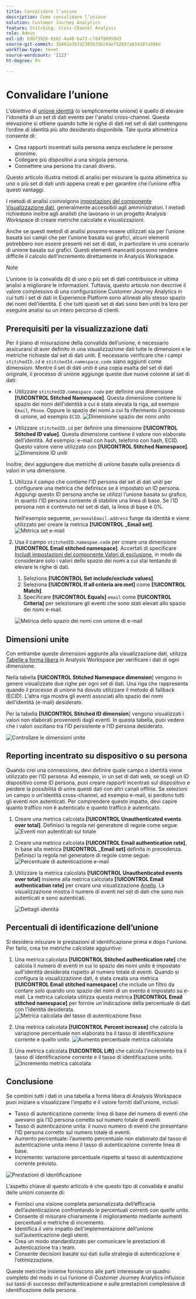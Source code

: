 ```yaml
---
title: Convalidare l’unione
description: Come convalidare l’unione
solution: Customer Journey Analytics
feature: Stitching, Cross-Channel Analysis
role: Admin
exl-id: b9b73926-6502-4a48-ba73-c784f80950d3
source-git-commit: 3b402e367d2385b336c84ef52897ab34387a948d
workflow-type: tm+mt
source-wordcount: '1123'
ht-degree: 0%

---
```


# Convalidare l’unione

L&#39;obiettivo di [unione identità](/help/stitching/overview.md) (o semplicemente unione) è quello di elevare l&#39;idoneità di un set di dati evento per l&#39;analisi cross-channel. Questa elevazione si ottiene quando tutte le righe di dati nel set di dati contengono l’ordine di identità più alto desiderato disponibile. Tale quota altimetrica consente di:

* Crea rapporti incentrati sulla persona senza escludere le persone anonime.
* Collegare più dispositivi a una singola persona.
* Connettere una persona tra canali diversi.

Questo articolo illustra metodi di analisi per misurare la quota altimetrica su uno o più set di dati uniti appena creati e per garantire che l’unione offra questi vantaggi.

I metodi di analisi coinvolgono [impostazioni del componente Visualizzazione dati](/help/data-views/component-settings/overview.md), generalmente accessibili agli amministratori. I metodi richiedono inoltre agli analisti che lavorano in un progetto Analysis Workspace di creare metriche calcolate e visualizzazioni.

Anche se questi metodi di analisi possono essere utilizzati sia per l’unione basata sui campi che per l’unione basata sui grafici, alcuni elementi potrebbero non essere presenti nel set di dati, in particolare in uno scenario di unione basata sui grafici. Questi elementi mancanti possono rendere difficile il calcolo dell’incremento direttamente in Analysis Workspace.

>[!NOTE]
>
>L’unione (o la convalida di) di uno o più set di dati contribuisce in ultima analisi a migliorare le informazioni. Tuttavia, questo articolo non descrive il valore complessivo di una configurazione Customer Journey Analytics in cui tutti i set di dati in Experience Platform sono allineati allo stesso spazio dei nomi dell’identità. E che tutti questi set di dati sono ben uniti tra loro per eseguire analisi su un intero percorso di clienti.


## Prerequisiti per la visualizzazione dati

Per il piano di misurazione della convalida dell’unione, è necessario assicurarsi di aver definito in una visualizzazione dati tutte le dimensioni e le metriche richieste dal set di dati uniti. È necessario verificare che i campi `stitchedID.id` e `stitchedId.namespace.code` siano aggiunti come dimensioni. Mentre il set di dati uniti è una copia esatta del set di dati originale, il processo di unione aggiunge queste due nuove colonne al set di dati:

* Utilizzare `stitchedID.namespace.code` per definire una dimensione **[!UICONTROL Stitched Namespace]**. Questa dimensione contiene lo spazio dei nomi dell&#39;identità a cui è stata elevata la riga, ad esempio `Email`, `Phone`. Oppure lo spazio dei nomi a cui fa riferimento il processo di unione, ad esempio `ECID`.
  ![Dimensione spazio dei nomi unito](assets/stitchednamespace-dimension.png)

* Utilizzare `stitchedID.id` per definire una dimensione **[!UICONTROL Stitched ID value]**. Questa dimensione contiene il valore non elaborato dell’identità. Ad esempio: e-mail con hash, telefono con hash, ECID. Questo valore viene utilizzato con **[!UICONTROL Stitched Namespace]**.
  ![Dimensione ID uniti](assets/stitchedid-dimension.png)


Inoltre, devi aggiungere due metriche di unione basate sulla presenza di valori in una dimensione.

1. Utilizza il campo che contiene l’ID persona del set di dati uniti per configurare una metrica che definisce se è impostato un ID persona. Aggiungi questo ID persona anche se utilizzi l’unione basata su grafico, in quanto l’ID persona consente di stabilire una linea di base. Se l’ID persona non è contenuto nel set di dati, la linea di base è 0%.

   Nell&#39;esempio seguente, `personalEmail.address` funge da identità e viene utilizzato per creare la metrica **[!UICONTROL &#x200B; _Email set]**.
   ![Metrica set e-mail](assets/emailset-metric.png)

1. Usa il campo `stitchedID.namespae.code` per creare una dimensione **[!UICONTROL Email stitched namespace]**. Accertati di specificare [Includi impostazioni del componente Valori di esclusione](/help/data-views/component-settings/include-exclude-values.md), in modo da considerare solo i valori dello spazio dei nomi a cui stai tentando di elevare le righe di dati.
   1. Seleziona **[!UICONTROL Set include/exclude values]**.
   1. Seleziona **[!UICONTROL If all criteria are met]** come **[!UICONTROL Match]**.
   1. Specificare **[!UICONTROL Equals]** `email` come **[!UICONTROL Criteria]** per selezionare gli eventi che sono stati elevati allo spazio dei nomi e-mail.

   ![Metrica dello spazio dei nomi con unione di e-mail](assets/emailstitchednamespace-metric.png)

## Dimensioni unite

Con entrambe queste dimensioni aggiunte alla visualizzazione dati, utilizza [Tabelle a forma libera](/help/analysis-workspace/visualizations/freeform-table/freeform-table.md) in Analysis Workspace per verificare i dati di ogni dimensione.

Nella tabella **[!UICONTROL Stitched Namespace dimension**] vengono in genere visualizzate due righe per ogni set di dati. Una riga che rappresenta quando il processo di unione ha dovuto utilizzare il metodo di fallback (ECID). L’altra riga mostra gli eventi associati allo spazio dei nomi dell’identità (e-mail) desiderato.

Per la tabella **[!UICONTROL Stitched ID dimension**] vengono visualizzati i valori non elaborati provenienti dagli eventi. In questa tabella, puoi vedere che i valori oscillano tra l’ID persistente e l’ID persona desiderato.

![Controllare le dimensioni unite](assets/check-data-on-stitching.png)


## Reporting incentrato su dispositivo o su persona

Quando crei una connessione, devi definire quale campo o identità viene utilizzato per l’ID persona. Ad esempio, in un set di dati web, se scegli un ID dispositivo come ID persona, puoi creare rapporti incentrati sul dispositivo e perdere la possibilità di unire questi dati con altri canali offline. Se selezioni un campo o un’identità cross-channel, ad esempio e-mail, si perdono tutti gli eventi non autenticati. Per comprendere questo impatto, devi capire quanto traffico non è autenticato e quanto traffico è autenticato.

1. Creare una metrica calcolata **[!UICONTROL Unauthenticated events over total]**. Definisci la regola nel generatore di regole come segue:
   ![Eventi non autenticati sul totale](assets/calcmetric-unauthenticatedeventsovertotal.png)

1. Creare una metrica calcolata **[!UICONTROL Email authentication rate]**, in base alla metrica **[!UICONTROL _Email set]** definita in precedenza. Definisci la regola nel generatore di regole come segue:
   ![Percentuale di autenticazione e-mail](assets/calcmetric-emailauthenticationrate.png)

1. Utilizzare la metrica calcolata **[!UICONTROL Unauthenticated events over total]** insieme alla metrica calcolata **[!UICONTROL Email authentication rate]** per creare una visualizzazione [Anello](/help/analysis-workspace/visualizations/donut.md). La visualizzazione mostra il numero di eventi nel set di dati che sono non autenticati e sono autenticati.

   ![Dettagli identità](assets/identification-details.png)



## Percentuali di identificazione dell’unione

Si desidera misurare le prestazioni di identificazione prima e dopo l&#39;unione. Per farlo, crea tre metriche calcolate aggiuntive:

1. Una metrica calcolata **[!UICONTROL Stitched authentication rate]** che calcola il numero di eventi in cui lo spazio dei nomi unito è impostato sull&#39;identità desiderata rispetto al numero totale di eventi. Quando si configura la visualizzazione dati, è stata creata una metrica **[!UICONTROL Email stitched namespace]** che include un filtro da contare solo quando uno spazio dei nomi di un evento è impostato su e-mail. La metrica calcolata utilizza questa metrica **[!UICONTROL Email stitched namespace]** per fornire un&#39;indicazione della percentuale di dati con l&#39;identità desiderata.
   ![Metrica calcolata del tasso di autenticazione fisso](assets/calcmetric-stitchedauthenticationrate.png)

1. Una metrica calcolata **[!UICONTROL Percent increase]** che calcola la variazione percentuale non elaborata tra il tasso di identificazione corrente e quello unito.
   ![Aumento percentuale metrica calcolata](assets/calcmetric-percentincrease.png)

1. Una metrica calcolata **[!UICONTROL Lift]** che calcola l&#39;incremento tra il tasso di identificazione corrente e il tasso di identificazione unito.
   ![Incremento metrica calcolata](assets/calcmetric-lift.png)


## Conclusione

Se combini tutti i dati in una tabella a forma libera di Analysis Workspace puoi iniziare a visualizzare l’impatto e il valore forniti dall’unione, inclusi:

* Tasso di autenticazione corrente: linea di base del numero di eventi che avevano già l’ID persona corretto sul numero totale di eventi.
* Tasso di autenticazione unita: il nuovo numero di eventi che presentano l’ID persona corretto sul numero totale di eventi.
* Aumento percentuale: l’aumento percentuale non elaborato dal tasso di autenticazione unita meno il tasso di autenticazione corrente linea di base.
* Incremento: variazione percentuale rispetto al tasso di autenticazione corrente previsto.

![Prestazioni di identificazione](assets/identification-performance.png)

L’aspetto chiave di questo articolo è che questo tipo di convalida e analisi delle unioni consente di:

* Fornisci una visione completa personalizzata dell’efficacia dell’autenticazione confrontando le percentuali correnti con quelle unite.
* Consente di misurare chiaramente il miglioramento mediante aumenti percentuali e metriche di incremento.
* Identifica il vero impatto dell’implementazione dell’unione sull’autenticazione degli utenti.
* Crea un modo standardizzato per comunicare le prestazioni di autenticazione tra i team.
* Consente decisioni basate sui dati sulla strategia di autenticazione e l’ottimizzazione.

Queste metriche insieme forniscono alle parti interessate un quadro completo del modo in cui l’unione di Customer Journey Analytics influisce sui tassi di successo dell’autenticazione e sulle prestazioni complessive di identificazione della persona.
